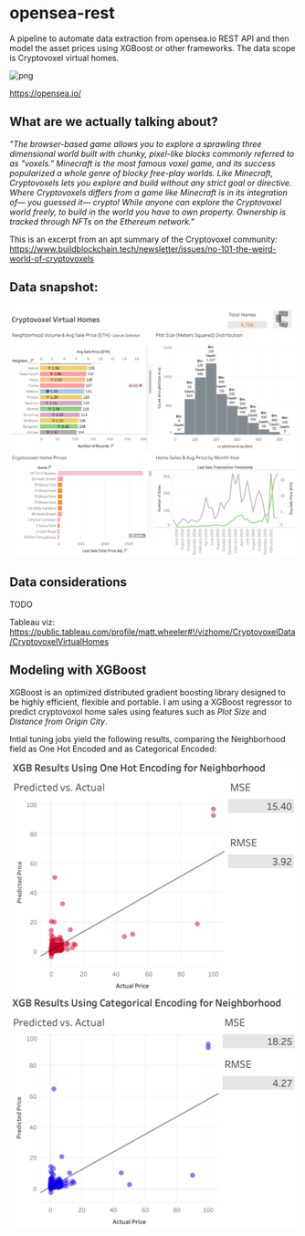 # opensea-rest
A pipeline to automate data extraction from opensea.io REST API and then model the asset prices using XGBoost or other frameworks. The data scope is Cryptovoxel virtual homes.

![png](https://github.com/datavizhokie/opensea-rest/blob/main/opensea.png)

https://opensea.io/

## What are we actually talking about?

*"The browser-based game allows you to explore a sprawling three dimensional world built with chunky, pixel-like blocks commonly referred to as "voxels." Minecraft is the most famous voxel game, and its success popularized a whole genre of blocky free-play worlds. Like Minecraft, Cryptovoxels lets you explore and build without any strict goal or directive. Where Cryptovoxels differs from a game like Minecraft is in its integration of— you guessed it— crypto! While anyone can explore the Cryptovoxel world freely, to build in the world you have to own property. Ownership is tracked through NFTs on the Ethereum network."*

This is an excerpt from an apt summary of the Cryptovoxel community: https://www.buildblockchain.tech/newsletter/issues/no-101-the-weird-world-of-cryptovoxels


## Data snapshot:

![png](https://github.com/datavizhokie/opensea-rest/blob/main/tableau_viz.png)

## Data considerations
TODO

Tableau viz: https://public.tableau.com/profile/matt.wheeler#!/vizhome/CryptovoxelData/CryptovoxelVirtualHomes

## Modeling with XGBoost

XGBoost is an optimized distributed gradient boosting library designed to be highly efficient, flexible and portable. I am using a XGBoost regressor to predict cryptovoxol home sales using features such as *Plot Size* and *Distance from Origin City*.

Intial tuning jobs yield the following results, comparing the Neighborhood field as One Hot Encoded and as Categorical Encoded:

![png](https://github.com/datavizhokie/opensea-rest/blob/main/xgb_initial_1he.png)
![png](https://github.com/datavizhokie/opensea-rest/blob/main/xgb_initial_cat_encode.png)